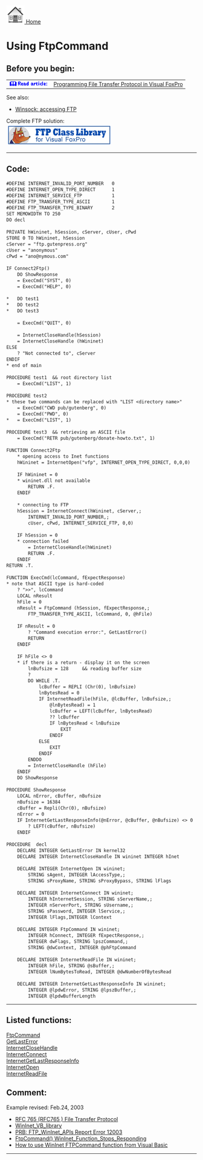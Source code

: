 [<img src="../images/home.png"> Home ](https://github.com/VFPX/Win32API)  

# Using FtpCommand

## Before you begin:
<table cellspacing=3 cellpadding=0 border=0><tr><td valign=top><img src="../images/readarticle.gif" border=0></td><td valign=top class=fdescr><a href="?article=3">Programming File Transfer Protocol in Visual FoxPro </a></td></tr></table>  
See also:

* [Winsock: accessing FTP](sample_386.md)  

Complete FTP solution:  
<a href="http://www.news2news.com/vfp/?solution=1&src=x59"><img src="../images/ftplib_270_48.jpg" width=270 height=48 border=0  vspace=5 hspace=5 alt="Download FTP Class Library"></a>  

  
***  


## Code:
```foxpro  
#DEFINE INTERNET_INVALID_PORT_NUMBER   0
#DEFINE INTERNET_OPEN_TYPE_DIRECT      1
#DEFINE INTERNET_SERVICE_FTP           1
#DEFINE FTP_TRANSFER_TYPE_ASCII        1
#DEFINE FTP_TRANSFER_TYPE_BINARY       2
SET MEMOWIDTH TO 250
DO decl

PRIVATE hWininet, hSession, cServer, cUser, cPwd
STORE 0 TO hWininet, hSession
cServer = "ftp.gutenpress.org"
cUser = "anonymous"
cPwd = "ano@nymous.com"

IF Connect2Ftp()
	DO ShowResponse
	= ExecCmd("SYST", 0)
	= ExecCmd("HELP", 0)

*	DO test1
*	DO test2
*	DO test3
	
	= ExecCmd("QUIT", 0)

	= InternetCloseHandle(hSession)
	= InternetCloseHandle (hWininet)
ELSE
	? "Not connected to", cServer
ENDIF
* end of main

PROCEDURE test1  && root directory list
	= ExecCmd("LIST", 1)

PROCEDURE test2
* these two commands can be replaced with "LIST <directory name>"
	= ExecCmd("CWD pub/gutenberg", 0)
	= ExecCmd("PWD", 0)
*	= ExecCmd("LIST", 1)

PROCEDURE test3  && retrieving an ASCII file
	= ExecCmd("RETR pub/gutenberg/donate-howto.txt", 1)

FUNCTION Connect2Ftp
	* opening access to Inet functions
	hWininet = InternetOpen("vfp", INTERNET_OPEN_TYPE_DIRECT, 0,0,0)

	IF hWininet = 0
	* wininet.dll not available
		RETURN .F.
	ENDIF

	* connecting to FTP
	hSession = InternetConnect(hWininet, cServer,;
		INTERNET_INVALID_PORT_NUMBER,;
		cUser, cPwd, INTERNET_SERVICE_FTP, 0,0)

	IF hSession = 0
	* connection failed
		= InternetCloseHandle(hWininet)
		RETURN .F.
	ENDIF
RETURN .T.

FUNCTION ExecCmd(lcCommand, fExpectResponse)
* note that ASCII type is hard-coded
	? ">>", lcCommand
	LOCAL nResult
	hFile = 0
	nResult = FtpCommand (hSession, fExpectResponse,;
		FTP_TRANSFER_TYPE_ASCII, lcCommand, 0, @hFile)

	IF nResult = 0
		? "Command execution error:", GetLastError()
		RETURN
	ENDIF

	IF hFile <> 0
	* if there is a return - display it on the screen
		lnBufsize = 128		&& reading buffer size
		?
		DO WHILE .T.
			lcBuffer = REPLI (Chr(0), lnBufsize)
			lnBytesRead = 0
			IF InternetReadFile(hFile, @lcBuffer, lnBufsize,;
				@lnBytesRead) = 1
				lcBuffer = LEFT(lcBuffer, lnBytesRead)
				?? lcBuffer
				IF lnBytesRead < lnBufsize
					EXIT
				ENDIF
			ELSE
				EXIT
			ENDIF
		ENDDO
		= InternetCloseHandle (hFile)
	ENDIF
	DO ShowResponse

PROCEDURE ShowResponse
	LOCAL nError, cBuffer, nBufsize
	nBufsize = 16384
	cBuffer = Repli(Chr(0), nBufsize)
	nError = 0
	IF InternetGetLastResponseInfo(@nError, @cBuffer, @nBufsize) <> 0
		? LEFT(cBuffer, nBufsize)
	ENDIF

PROCEDURE  decl
	DECLARE INTEGER GetLastError IN kernel32
	DECLARE INTEGER InternetCloseHandle IN wininet INTEGER hInet

	DECLARE INTEGER InternetOpen IN wininet;
		STRING sAgent, INTEGER lAccessType,;
		STRING sProxyName, STRING sProxyBypass, STRING lFlags

	DECLARE INTEGER InternetConnect IN wininet;
		INTEGER hInternetSession, STRING sServerName,;
		INTEGER nServerPort, STRING sUsername,;
		STRING sPassword, INTEGER lService,;
		INTEGER lFlags,INTEGER lContext

	DECLARE INTEGER FtpCommand IN wininet;
		INTEGER hConnect, INTEGER fExpectResponse,;
		INTEGER dwFlags, STRING lpszCommand,;
		STRING @dwContext, INTEGER @phFtpCommand

	DECLARE INTEGER InternetReadFile IN wininet;
		INTEGER hFile, STRING @sBuffer,;
		INTEGER lNumBytesToRead, INTEGER @dwNumberOfBytesRead

	DECLARE INTEGER InternetGetLastResponseInfo IN wininet;
		INTEGER @lpdwError, STRING @lpszBuffer,;
		INTEGER @lpdwBufferLength  
```  
***  


## Listed functions:
[FtpCommand](../libraries/wininet/FtpCommand.md)  
[GetLastError](../libraries/kernel32/GetLastError.md)  
[InternetCloseHandle](../libraries/wininet/InternetCloseHandle.md)  
[InternetConnect](../libraries/wininet/InternetConnect.md)  
[InternetGetLastResponseInfo](../libraries/wininet/InternetGetLastResponseInfo.md)  
[InternetOpen](../libraries/wininet/InternetOpen.md)  
[InternetReadFile](../libraries/wininet/InternetReadFile.md)  

## Comment:
Example revised: Feb.24, 2003  
  
* [RFC 765 (RFC765 ) File Transfer Protocol](http://www.faqs.org/rfcs/rfc765.html)  
* <a href="http://msdn.microsoft.com/msdn-files/026/001/985/Server Components/Visual Basic COM/FBLL (Fullfillment Business Logic Layer)/wininet_bas.htm">WinInet_VB_library</a>  
* <a href="http://support.microsoft.com/support/kb/articles/Q168/4/92.ASP">PRB: FTP_WinInet_APIs Report Error 12003</a>  
* <a href="http://support.microsoft.com/support/kb/articles/Q255/2/04.ASP">FtpCommand() WinInet_Function_Stops_Responding</a>  
* [How to use WinInet FTPCommand function from Visual Basic](http://www.planetsourcecode.com/vb/scripts/ShowCode.asp?txtCodeId=38947&lngWId=1)  

***  

